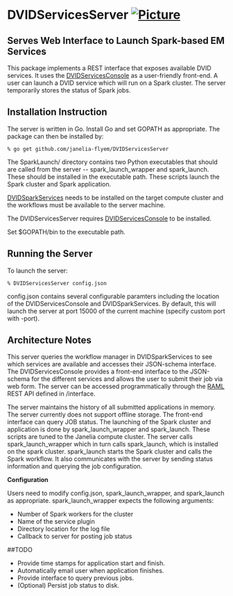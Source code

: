 # DVIDServicesServer [![Picture](https://raw.github.com/janelia-flyem/janelia-flyem.github.com/master/images/HHMI_Janelia_Color_Alternate_180x40.png)](http://www.janelia.org)
## Serves Web Interface to Launch Spark-based EM Services

This package implements a REST interface that exposes available DVID services.  It uses the [DVIDServicesConsole](https://github.com/janelia-flyem/DVIDServicesConsole) as a user-friendly front-end.  A user can launch a DVID service which will run on a Spark cluster.  The server temporarily stores the status of Spark jobs.

## Installation Instruction

The server is written in Go.  Install Go and set GOPATH as appropriate.
The package can then be installed by:

    % go get github.com/janelia-flyem/DVIDServicesServer

The SparkLaunch/ directory contains two Python executables that should are called
from the server -- spark_launch_wrapper and spark_launch.  These should be installed
in the executable path.  These scripts launch the Spark cluster and Spark application.

[DVIDSparkServices](https://github.com/janelia-flyem/DVIDSparkServices) needs to be installed
on the target compute cluster and the workflows must be available to the server machine.

The DVIDServicesServer requires [DVIDServicesConsole](https://github.com/janelia-flyem/DVIDServicesConsole) to be installed.

Set $GOPATH/bin to the executable path.

## Running the Server

To launch the server:

    % DVIDServicesServer config.json

config.json contains several configurable paramters including the location of the DVIDServicesConsole
and DVIDSparkServices.  By default, this will launch the server at port 15000 of the current
machine (specify custom port with -port).

## Architecture Notes
This server queries the workflow manager in DVIDSparkServices to see which services are
available and accesses their JSON-schema interface.  The DVIDServicesConsole provides a front-end
interface to the JSON-schema for the different services and allows the user
to submit their job via web form.  The server can be accessed programmatically
through the [RAML](http://raml.org) REST API defined in /interface.

The server maintains the history of all submitted applications in memory.  The server
currently does not support offline storage.  The front-end interface can query
JOB status.  The launching of the Spark cluster and application is done
by spark_launch_wrapper and spark_launch.  These scripts are tuned to the Janelia
compute cluster.  The server calls spark_launch_wrapper which in turn
calls spark_launch, which is installed on the spark cluster.  spark_launch
starts the Spark cluster and calls the Spark workflow.  It also communicates
with the server by sending status information and querying the job configuration.

**Configuration**

Users need to modify config.json, spark_launch_wrapper, and spark_launch as appropriate.
spark_launch_wrapper expects the following arguments:

* Number of Spark workers for the cluster
* Name of the service plugin
* Directory location for the log file
* Callback to server for posting job status

##TODO

* Provide time stamps for application start and finish.
* Automatically email user when application finishes.
* Provide interface to query previous jobs.
* (Optional) Persist job status to disk.




